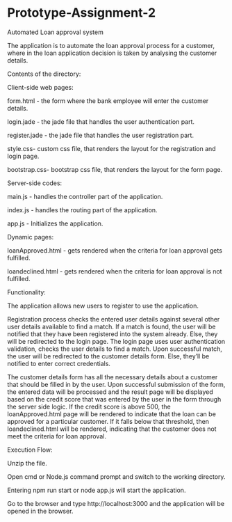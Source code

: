 # Prototype-Assignment-2


Automated Loan approval system

The application is to automate the loan approval process for a customer, where in the loan application decision is taken by analysing the customer details.

Contents of the directory: 

Client-side web pages:

form.html - the form where the bank employee will enter the customer details.

login.jade - the jade file that handles the user authentication part.

register.jade - the jade file that handles the user registration part.

style.css- custom css file, that renders the layout for the registration and login page.

bootstrap.css- bootstrap css file, that renders the layout for the form page.

Server-side codes:

main.js - handles the controller part of the application.

index.js - handles the routing part of the application.

app.js - Initializes the application. 

Dynamic pages:

loanApproved.html - gets rendered when the criteria for loan approval gets fulfilled.

loandeclined.html - gets rendered when the criteria for loan approval is not fulfilled.


Functionality:

The application allows new users to register to use the application.

Registration process checks the entered user details against several other user details available to find a match. If a match is found, the user will be notified that they have been registered into the system already. Else, they will be redirected to the login page.
The login page uses user authentication validation, checks the user details to find a match. Upon successful match, the user will be redirected to the customer details form. Else, they’ll be notified to enter correct credentials.

The customer details form has all the necessary details about a customer that should be filled in by the user. Upon successful submission of the form, the entered data will be processed and the result page will be displayed based on the credit score that was entered by the user in the form through the server side logic. If the credit score is above 500, the loanApproved.html page will be rendered to indicate that the loan can be approved for a particular customer. If it falls below that threshold, then loandeclined.html will be rendered, indicating that the customer does not meet the criteria for loan approval. 

Execution Flow:

Unzip the file.

Open cmd or Node.js command prompt and switch to the working directory.

Entering npm run start or node app.js will start the application.

Go to the browser and type http://localhost:3000  and the application will be opened in the browser.  



